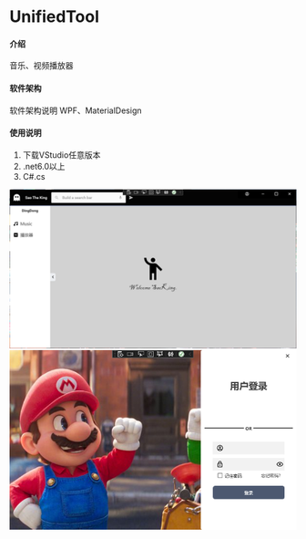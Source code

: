 # UnifiedTool

#### 介绍
音乐、视频播放器

#### 软件架构
软件架构说明
WPF、MaterialDesign


#### 使用说明

1.  下载VStudio任意版本
2.  .net6.0以上
3.  C#.cs


![主窗体](168480490700521128726287_105254531708_65195C60-EB9C-40ae-89BF-9EEEB8575220.png)
![登录](168480493939821128726287_105254466417_EFD828DA-79AB-47f8-A551-21BA8FF9D92A.png)
